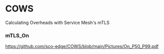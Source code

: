# COWS
Calculating Overheads with Service Mesh's mTLS

### mTLS_On
https://github.com/sco-edge/COWS/blob/main/Pictures/On_P50_P99.pdf
